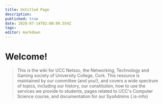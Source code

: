 ```yaml
---
title: Untitled Page
description: 
published: true
date: 2020-07-14T02:00:09.554Z
tags: 
editor: markdown
---
```


# Welcome!

> This is the wiki for UCC Netsoc, the Networking, Technology and Gaming society of University College, Cork. This resource is maintained by our committee (and you!), and covers a wide spectrum of topics, including our history, our constitution, how to use the services we provide to students, pages related to UCC's Computer Science course, and documentation for our SysAdmins
> {.is-info}

